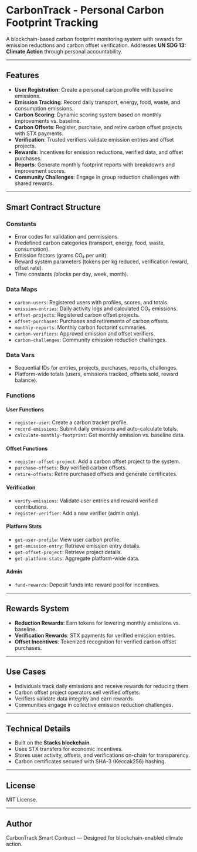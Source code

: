 # CarbonTrack - Personal Carbon Footprint Tracking

A blockchain-based carbon footprint monitoring system with rewards for emission reductions and carbon offset verification.
Addresses **UN SDG 13: Climate Action** through personal accountability.

---

## Features

* **User Registration**: Create a personal carbon profile with baseline emissions.
* **Emission Tracking**: Record daily transport, energy, food, waste, and consumption emissions.
* **Carbon Scoring**: Dynamic scoring system based on monthly improvements vs. baseline.
* **Carbon Offsets**: Register, purchase, and retire carbon offset projects with STX payments.
* **Verification**: Trusted verifiers validate emission entries and offset projects.
* **Rewards**: Incentives for emission reductions, verified data, and offset purchases.
* **Reports**: Generate monthly footprint reports with breakdowns and improvement scores.
* **Community Challenges**: Engage in group reduction challenges with shared rewards.

---

## Smart Contract Structure

### Constants

* Error codes for validation and permissions.
* Predefined carbon categories (transport, energy, food, waste, consumption).
* Emission factors (grams CO₂ per unit).
* Reward system parameters (tokens per kg reduced, verification reward, offset rate).
* Time constants (blocks per day, week, month).

### Data Maps

* `carbon-users`: Registered users with profiles, scores, and totals.
* `emission-entries`: Daily activity logs and calculated CO₂ emissions.
* `offset-projects`: Registered carbon offset projects.
* `offset-purchases`: Purchases and retirements of carbon offsets.
* `monthly-reports`: Monthly carbon footprint summaries.
* `carbon-verifiers`: Approved emission and offset verifiers.
* `carbon-challenges`: Community emission reduction challenges.

### Data Vars

* Sequential IDs for entries, projects, purchases, reports, challenges.
* Platform-wide totals (users, emissions tracked, offsets sold, reward balance).

### Functions

#### User Functions

* `register-user`: Create a carbon tracker profile.
* `record-emissions`: Submit daily emissions and auto-calculate totals.
* `calculate-monthly-footprint`: Get monthly emission vs. baseline data.

#### Offset Functions

* `register-offset-project`: Add a carbon offset project to the system.
* `purchase-offsets`: Buy verified carbon offsets.
* `retire-offsets`: Retire purchased offsets and generate certificates.

#### Verification

* `verify-emissions`: Validate user entries and reward verified contributions.
* `register-verifier`: Add a new verifier (admin only).

#### Platform Stats

* `get-user-profile`: View user carbon profile.
* `get-emission-entry`: Retrieve emission entry details.
* `get-offset-project`: Retrieve project details.
* `get-platform-stats`: Aggregate platform-wide data.

#### Admin

* `fund-rewards`: Deposit funds into reward pool for incentives.

---

## Rewards System

* **Reduction Rewards**: Earn tokens for lowering monthly emissions vs. baseline.
* **Verification Rewards**: STX payments for verified emission entries.
* **Offset Incentives**: Tokenized recognition for verified carbon offset purchases.

---

## Use Cases

* Individuals track daily emissions and receive rewards for reducing them.
* Carbon offset project operators sell verified offsets.
* Verifiers validate data integrity and earn rewards.
* Communities engage in collective emission reduction challenges.

---

## Technical Details

* Built on the **Stacks blockchain**.
* Uses STX transfers for economic incentives.
* Stores user activity, offsets, and verifications on-chain for transparency.
* Carbon certificates secured with SHA-3 (Keccak256) hashing.

---

## License

MIT License.

---

## Author

CarbonTrack Smart Contract — Designed for blockchain-enabled climate action.
